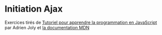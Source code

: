 # Initiation Ajax
Exercices tirés de [Tutoriel pour apprendre la programmation en JavaScript](https://adrienjoly.developpez.com/tutoriel/introduction-programmation-javascript/) par Adrien Joly
et [la documentation MDN](https://developer.mozilla.org/en-US/docs/Web/Guide/AJAX)

